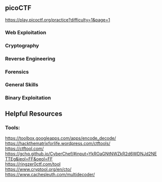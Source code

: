 ## picoCTF
https://play.picoctf.org/practice?difficulty=1&page=1
### Web Exploitation
### Cryptography
### Reverse Engineering
### Forensics
### General Skills
### Binary Exploitation

## Helpful Resources
### Tools:
https://toolbox.googleapps.com/apps/encode_decode/ \
https://hackthematrixforlife.wordpress.com/ctftools/ \
https://ctftool.com/ \
https://gchq.github.io/CyberChef/#input=YkROaGNtNWZkR2d6WDNJd2NETTEg&ieol=FF&oeol=FF \
https://ringzer0ctf.com/tool \
https://www.cryptool.org/en/cto/ \
https://www.cachesleuth.com/multidecoder/
